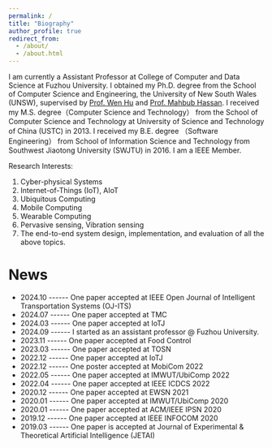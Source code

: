 ```yaml
---
permalink: /
title: "Biography"
author_profile: true
redirect_from: 
  - /about/
  - /about.html
---
```

I am currently a Assistant Professor at College of Computer and Data Science at Fuzhou University. I obtained my Ph.D. degree from the School of Computer Science and Engineering, the University of New South Wales (UNSW), supervised by [Prof. Wen Hu](https://github.com/wenh77/Website/wiki) and [Prof. Mahbub Hassan](https://cgi.cse.unsw.edu.au/~mahbub/). I received my M.S. degree（Computer Science and Technology） from the School of Computer Science and Technology at University of Science and Technology of China (USTC) in 2013. I received my B.E. degree （Software Engineering） from School of Information Science and Technology from Southwest Jiaotong University (SWJTU) in 2016. I am a IEEE Member.

Research Interests:
1. Cyber-physical Systems 
1. Internet-of-Things (IoT), AIoT
1. Ubiquitous Computing
1. Mobile Computing
1. Wearable Computing
1. Pervasive sensing, Vibration sensing
1. The end-to-end system design, implementation, and evaluation of all the above topics.


News
======
- 2024.10 ------ One paper accepted at IEEE Open Journal of Intelligent Transportation Systems (OJ-ITS)
- 2024.07 ------ One paper accepted at TMC
- 2024.03 ------ One paper accepted at IoTJ
- 2024.09 ------ I started as an assistant professor @ Fuzhou University.
- 2023.11 ------ One paper accepted at Food Control
- 2023.03 ------ One paper accepted at TOSN
- 2022.12 ------ One paper accepted at IoTJ
- 2022.12 ------ One poster accepted at MobiCom 2022
- 2022.05 ------ One paper accepted at IMWUT/UbiComp 2022
- 2022.04 ------ One paper accepted at IEEE ICDCS 2022
- 2020.12 ------ One paper accepted at EWSN 2021
- 2020.01 ------ One paper accepted at  IMWUT/UbiComp 2020
- 2020.01 ------ One paper accepted at ACM/IEEE IPSN 2020
- 2019.12 ------ One paper accepted at IEEE INFOCOM 2020
- 2019.03 ------ One paper is accepted at Journal of Experimental & Theoretical Artificial Intelligence (JETAI)

<!-- Many of the features of dynamic content management systems (like Wordpress) can be achieved in this fashion, using a fraction of the computational resources and with far less vulnerability to hacking and DDoSing. You can also modify the theme to your heart's content without touching the content of your site. If you get to a point where you've broken something in Jekyll/HTML/CSS beyond repair, your markdown files describing your talks, publications, etc. are safe. You can rollback the changes or even delete the repository and start over -- just be sure to save the markdown files! Finally, you can also write scripts that process the structured data on the site, such as [this one](https://github.com/academicpages/academicpages.github.io/blob/master/talkmap.ipynb) that analyzes metadata in pages about talks to display [a map of every location you've given a talk](https://academicpages.github.io/talkmap.html).

Getting started
======
1. Register a GitHub account if you don't have one and confirm your e-mail (required!)
1. Fork [this repository](https://github.com/academicpages/academicpages.github.io) by clicking the "fork" button in the top right. 
1. Go to the repository's settings (rightmost item in the tabs that start with "Code", should be below "Unwatch"). Rename the repository "[your GitHub username].github.io", which will also be your website's URL.
1. Set site-wide configuration and create content & metadata (see below -- also see [this set of diffs](http://archive.is/3TPas) showing what files were changed to set up [an example site](https://getorg-testacct.github.io) for a user with the username "getorg-testacct")
1. Upload any files (like PDFs, .zip files, etc.) to the files/ directory. They will appear at https://[your GitHub username].github.io/files/example.pdf.  
1. Check status by going to the repository settings, in the "GitHub pages" section

Site-wide configuration
------
The main configuration file for the site is in the base directory in [_config.yml](https://github.com/academicpages/academicpages.github.io/blob/master/_config.yml), which defines the content in the sidebars and other site-wide features. You will need to replace the default variables with ones about yourself and your site's github repository. The configuration file for the top menu is in [_data/navigation.yml](https://github.com/academicpages/academicpages.github.io/blob/master/_data/navigation.yml). For example, if you don't have a portfolio or blog posts, you can remove those items from that navigation.yml file to remove them from the header. 

Create content & metadata
------
For site content, there is one markdown file for each type of content, which are stored in directories like _publications, _talks, _posts, _teaching, or _pages. For example, each talk is a markdown file in the [_talks directory](https://github.com/academicpages/academicpages.github.io/tree/master/_talks). At the top of each markdown file is structured data in YAML about the talk, which the theme will parse to do lots of cool stuff. The same structured data about a talk is used to generate the list of talks on the [Talks page](https://academicpages.github.io/talks), each [individual page](https://academicpages.github.io/talks/2012-03-01-talk-1) for specific talks, the talks section for the [CV page](https://academicpages.github.io/cv), and the [map of places you've given a talk](https://academicpages.github.io/talkmap.html) (if you run this [python file](https://github.com/academicpages/academicpages.github.io/blob/master/talkmap.py) or [Jupyter notebook](https://github.com/academicpages/academicpages.github.io/blob/master/talkmap.ipynb), which creates the HTML for the map based on the contents of the _talks directory).

**Markdown generator**

I have also created [a set of Jupyter notebooks](https://github.com/academicpages/academicpages.github.io/tree/master/markdown_generator
) that converts a CSV containing structured data about talks or presentations into individual markdown files that will be properly formatted for the Academic Pages template. The sample CSVs in that directory are the ones I used to create my own personal website at stuartgeiger.com. My usual workflow is that I keep a spreadsheet of my publications and talks, then run the code in these notebooks to generate the markdown files, then commit and push them to the GitHub repository.

How to edit your site's GitHub repository
------
Many people use a git client to create files on their local computer and then push them to GitHub's servers. If you are not familiar with git, you can directly edit these configuration and markdown files directly in the github.com interface. Navigate to a file (like [this one](https://github.com/academicpages/academicpages.github.io/blob/master/_talks/2012-03-01-talk-1.md) and click the pencil icon in the top right of the content preview (to the right of the "Raw | Blame | History" buttons). You can delete a file by clicking the trashcan icon to the right of the pencil icon. You can also create new files or upload files by navigating to a directory and clicking the "Create new file" or "Upload files" buttons. 

Example: editing a markdown file for a talk
![Editing a markdown file for a talk](/images/editing-talk.png)

For more info
------
More info about configuring Academic Pages can be found in [the guide](https://academicpages.github.io/markdown/). The [guides for the Minimal Mistakes theme](https://mmistakes.github.io/minimal-mistakes/docs/configuration/) (which this theme was forked from) might also be helpful. -->
